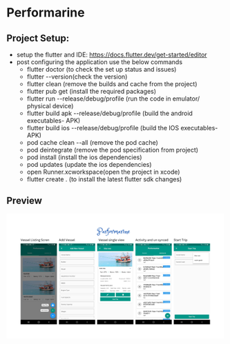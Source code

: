 # Performarine

## Project Setup:
- setup the flutter and IDE: https://docs.flutter.dev/get-started/editor
- post configuring the application use the below commands
  - flutter doctor (to check the set up status and issues)
  - flutter --version(check the version)
  - flutter clean (remove the builds and cache from the project)
  - flutter pub get (install the required packages)
  - flutter run --release/debug/profile (run the code in emulator/ physical device)
  - flutter build apk --release/debug/profile (build the android executables- APK)
  - flutter build ios --release/debug/profile (build the IOS executables- APK)
  - pod cache clean --all (remove the pod cache)
  - pod deintegrate (remove the pod specification from project)
  - pod install (install the ios dependencies)
  - pod updates (update the ios dependencies)
  - open Runner.xcworkspace(open the project in xcode)
  - flutter create . (to install the latest flutter sdk changes)
## Preview
<img src="screenshots/ss.png" />
